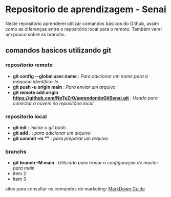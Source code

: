 # Repositorio de aprendizagem - Senai
Neste repositório aprenderei utilizar comandos básicos do Github, assim como as diferenças entre o repositório local para o remoto. Também verei um pouco sobre as branchs.

## comandos basicos utilizando git
### repositorio remoto
  - **git config --global user.name** : _Para adicionar um nome para a máquina identifica-lo_
  - **git push -u origin main** : _Para enviar um arquivo_
  - **git remote add origin https://github.com/NoTeZr0/aprendendoGitSenai.git** : _Usado para conectar a nuvem no repositório local_
 
### repositorio local
  - **git init** : _iniciar o git bash_
  - **git add .** : _para adicionar um arquivo_
  - **git commit -m ""** : _para preparar um arquivo_

### branchs
  - **git branch -M main** : _Utilizado para trocar a configuração de master para main_
  - item 2
  - item 3

  sites para consultar os comandos de marketing: [MarkDown Guide](https://www.markdownguide.org/basic-syntax/)